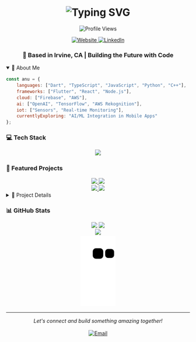 <div align="center">
  <h1>
    <img src="https://readme-typing-svg.herokuapp.com?font=Fira+Code&weight=500&size=40&pause=1000&color=6AD7F7&center=true&vCenter=true&random=false&width=500&lines=Hi+there!+I'm+Anu+%F0%9F%91%8B;Full-Stack+Developer;AI+%26+IoT+Enthusiast" alt="Typing SVG" />
  </h1>

  <img src="https://komarev.com/ghpvc/?username=nukktae&style=flat-square&color=6AD7F7" alt="Profile Views"/>
  
  <p>
    <a href="https://anubilegdemberel.com">
      <img src="https://img.shields.io/badge/Website-anubilegdemberel.com-6AD7F7?style=for-the-badge&logo=google-chrome&logoColor=white" alt="Website"/>
    </a>
    <a href="https://www.linkedin.com/in/anu-bilegdemberel-445366318">
      <img src="https://img.shields.io/badge/LinkedIn-Connect-0A66C2?style=for-the-badge&logo=linkedin" alt="LinkedIn"/>
    </a>
  </p>
</div>

<div align="center">
  <h3>🎯 Based in Irvine, CA | Building the Future with Code</h3>
</div>

<details open>
<summary>🚀 About Me</summary>

```javascript
const anu = {
    languages: ["Dart", "TypeScript", "JavaScript", "Python", "C++"],
    frameworks: ["Flutter", "React", "Node.js"],
    cloud: ["Firebase", "AWS"],
    ai: ["OpenAI", "TensorFlow", "AWS Rekognition"],
    iot: ["Sensors", "Real-time Monitoring"],
    currentlyExploring: "AI/ML Integration in Mobile Apps"
};
```
</details>

### 💻 Tech Stack
<div align="center">
  <img src="https://skillicons.dev/icons?i=flutter,dart,ts,js,python,cpp,firebase,aws,react,nodejs,tensorflow" />
</div>

### 🌟 Featured Projects

<div align="center">
  <a href="https://github.com/MakeEat/frontend">
    <img src="https://github-readme-stats.vercel.app/api/pin/?username=MakeEat&repo=frontend&theme=tokyonight&show_owner=true" />
  </a>
  <a href="https://github.com/nukktae/rootin">
    <img src="https://github-readme-stats.vercel.app/api/pin/?username=nukktae&repo=rootin&theme=tokyonight" />
  </a>
</div>

<div align="center">
  <a href="https://github.com/2024PBL-AWS-project/ContentModeration">
    <img src="https://github-readme-stats.vercel.app/api/pin/?username=2024PBL-AWS-project&repo=ContentModeration&theme=tokyonight" />
  </a>
  <a href="https://github.com/nukktae/MajorMatch">
    <img src="https://github-readme-stats.vercel.app/api/pin/?username=nukktae&repo=MajorMatch&theme=tokyonight" />
  </a>
</div>

<details>
<summary>🎯 Project Details</summary>

### MakeEat
```javascript
class AIRecipeGenerator {
    stack = {
        frontend: ["Flutter", "Dart"],
        ai: ["OpenAI GPT"],
        backend: ["Firebase"],
        features: [
            "🤖 AI-powered recipe generation",
            "📷 OCR receipt scanning",
            "⚡ Real-time updates",
            "🎨 Modern gradient UI"
        ]
    };
}
```

### Rootin
```javascript
class SmartPlantCare {
    stack = {
        app: ["Flutter", "Firebase"],
        hardware: ["IoT Sensors"],
        ai: ["Vision AI"],
        features: [
            "💧 Real-time moisture monitoring",
            "🔍 Plant identification",
            "🔔 Smart notifications",
            "📊 Care tracking"
        ]
    };
}
```

### MajorMatch
```javascript
class CareerGuidance {
    stack = {
        frontend: ["React", "TypeScript"],
        backend: ["Node.js", "Express"],
        ai: ["Machine Learning"],
        features: [
            "🎯 AI-powered career assessments",
            "👥 Personalized mentorship matching",
            "📊 Academic path recommendations",
            "🔄 Real-time progress tracking",
            "📱 Modern responsive interface"
        ]
    };
}
```

### Content Moderation
```javascript
class AWSContentMod {
    stack = {
        backend: ["Python", "AWS"],
        services: ["AWS Rekognition"],
        features: [
            "🎥 Real-time content filtering",
            "🔄 Live video stream analysis",
            "📊 Modern dashboard"
        ]
    };
}
```
</details>

### 📊 GitHub Stats

<div align="center">
  <img width="49%" src="https://github-readme-stats.vercel.app/api?username=nukktae&show_icons=true&theme=tokyonight&hide_border=true" />
  <img width="49%" src="https://github-readme-streak-stats.herokuapp.com/?user=nukktae&theme=tokyonight&hide_border=true" />
</div>

<div align="center">
  <img src="https://github-readme-activity-graph.vercel.app/graph?username=nukktae&theme=tokyo-night&hide_border=true" />
</div>

<div align="center">
  <img src="https://github.com/nukktae/nukktae/blob/output/github-contribution-grid-snake-dark.svg" />
</div>

---
<div align="center">
  <i>Let's connect and build something amazing together!</i>
  <br>
  <br>
  <a href="mailto:anubilegdemberel@gmail.com">
    <img src="https://img.shields.io/badge/Email-Contact-6AD7F7?style=for-the-badge&logo=gmail&logoColor=white" alt="Email"/>
  </a>
</div>
